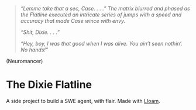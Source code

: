 >*“Lemme take that a sec, Case. . . .” The matrix blurred and phased as the Flatline executed an intricate series of jumps with a speed and accuracy that made Case wince with envy.*
>
>*“Shit, Dixie. . . .”*
>
>*“Hey, boy, I was that good when I was alive. You ain’t seen nothin’. No hands!”*
>
(Neuromancer)

# The Dixie Flatline
A side project to build a SWE agent, with flair. Made with [Lloam](https://github.com/LachlanGray/lloam).


